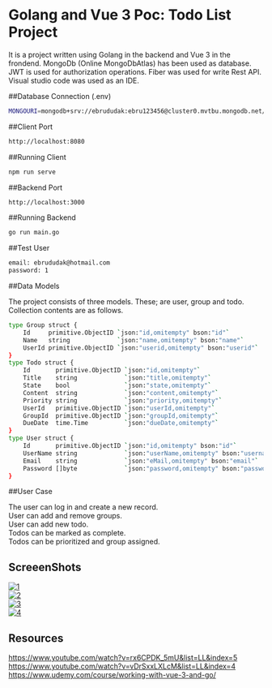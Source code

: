 # Golang and Vue 3 Poc: Todo List Project

It is a project written using Golang in the backend and Vue 3 in the frondend. MongoDb (Online MongoDbAtlas) has been used as database. JWT is used for authorization operations. Fiber was used for write Rest API. Visual studio code was used as an IDE.

##Database Connection (.env)

```sh
MONGOURI=mongodb+srv://ebrududak:ebru123456@cluster0.mvtbu.mongodb.net/?retryWrites=true&w=majority
```

##Client Port

```sh
http://localhost:8080
```
##Running Client

```sh
npm run serve
```
##Backend Port

```sh
http://localhost:3000
```
##Running Backend

```sh
go run main.go
```
##Test User

```sh
email: ebrududak@hotmail.com
password: 1
```

##Data Models

The project consists of three models. These; are user, group and todo. Collection contents are as follows.

```sh
type Group struct {
	Id     primitive.ObjectID `json:"id,omitempty" bson:"id"`
	Name   string             `json:"name,omitempty" bson:"name"`
	UserId primitive.ObjectID `json:"userid,omitempty" bson:"userid"`
}
type Todo struct {
	Id       primitive.ObjectID `json:"id,omitempty"`
	Title    string             `json:"title,omitempty"`
	State    bool               `json:"state,omitempty"`
	Content  string             `json:"content,omitempty"`
	Priority string             `json:"priority,omitempty"`
	UserId   primitive.ObjectID `json:"userId,omitempty"`
	GroupId  primitive.ObjectID `json:"groupId,omitempty"`
	DueDate  time.Time          `json:"dueDate,omitempty"`
}
type User struct {
	Id       primitive.ObjectID `json:"id,omitempty" bson:"id"`
	UserName string             `json:"userName,omitempty" bson:"username"`
	Email    string             `json:"eMail,omitempty" bson:"email"`
	Password []byte             `json:"password,omitempty" bson:"password"`
}


```
##User Case

The user can log in and create a new record.<br/>
User can add and remove groups.<br/>
User can add new todo.<br/>
Todos can be marked as complete.<br/>
Todos can be prioritized and group assigned.<br/>

## ScreeenShots

 <a href="https://imgbb.com/"><img src="https://i.ibb.co/kmcCgZt/1.png" alt="1" border="0"></a><br/>
 <a href="https://imgbb.com/"><img src="https://i.ibb.co/4W6kFKZ/2.png" alt="2" border="0"></a><br/>
 <a href="https://ibb.co/sHmfKfx"><img src="https://i.ibb.co/C21cbcC/3.png" alt="3" border="0"></a><br/>
 <a href="https://ibb.co/ySFkJp7"><img src="https://i.ibb.co/RyT6WNd/4.png" alt="4" border="0"></a>

 
## Resources

https://www.youtube.com/watch?v=rx6CPDK_5mU&list=LL&index=5 <br/>
https://www.youtube.com/watch?v=vDrSxxLXLcM&list=LL&index=4 <br/>
https://www.udemy.com/course/working-with-vue-3-and-go/


